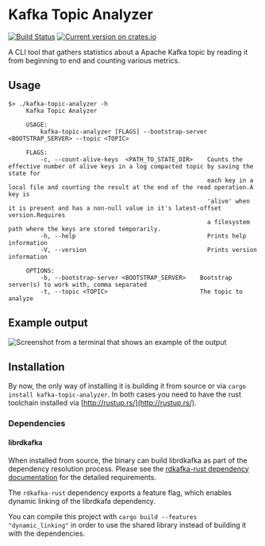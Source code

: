 # Kafka Topic Analyzer

[![Build Status](https://travis-ci.org/xenji/kafka-topic-analyzer.svg?branch=master)](https://travis-ci.org/xenji/kafka-topic-analyzer)
[![Current version on crates.io](https://img.shields.io/crates/v/kafka-topic-analyzer.svg)](https://crates.io/crates/kafka-topic-analyzer)

A CLI tool that gathers statistics about a Apache Kafka topic by reading
it from beginning to end and counting various metrics.

## Usage
    $> ./kafka-topic-analyzer -h
         Kafka Topic Analyzer

         USAGE:
             kafka-topic-analyzer [FLAGS] --bootstrap-server <BOOTSTRAP_SERVER> --topic <TOPIC>

         FLAGS:
             -c, --count-alive-keys  <PATH_TO_STATE_DIR>    Counts the effective number of alive keys in a log compacted topic by saving the state for
                                                            each key in a local file and counting the result at the end of the read operation.A key is
                                                            'alive' when it is present and has a non-null value in it's latest-offset version.Requires
                                                            a filesystem path where the keys are stored temporarily.
             -h, --help                                     Prints help information
             -V, --version                                  Prints version information

         OPTIONS:
             -b, --bootstrap-server <BOOTSTRAP_SERVER>    Bootstrap server(s) to work with, comma separated
             -t, --topic <TOPIC>                          The topic to analyze

## Example output
![Screenshot from a terminal that shows an example of the output](demo_output.png "Shows a sample output of the tool")

## Installation

By now, the only way of installing it is building it from source or
via `cargo install kafka-topic-analyzer`. In both cases you need to
have the rust toolchain installed via [http://rustup.rs/](http://rustup.rs/).

### Dependencies

#### librdkafka
When installed from source, the binary can build librdkafka as part of the
dependency resolution process. Please see the [rdkafka-rust dependency documentation](https://github.com/fede1024/rust-rdkafka/#installation)
for the detailed requirements.

The `rdkafka-rust` dependency exports a feature flag, which enables
dynamic linking of the librdkafa dependency.

You can compile this project with `cargo build --features "dynamic_linking"`
in order to use the shared library instead of building it with the dependencies.
